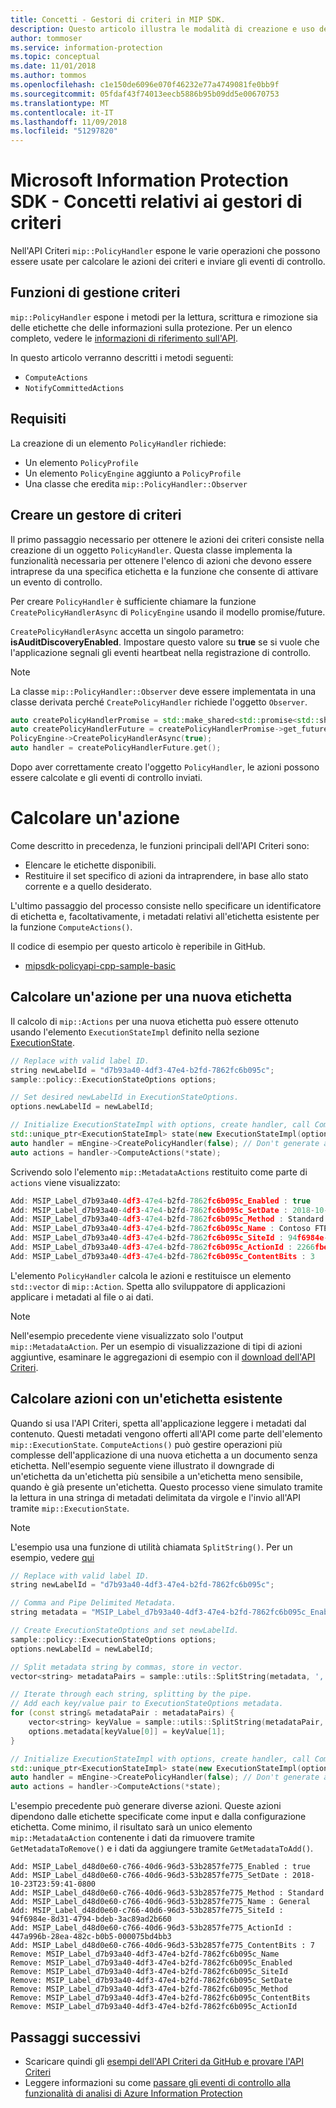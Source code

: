 ```yaml
---
title: Concetti - Gestori di criteri in MIP SDK.
description: Questo articolo illustra le modalità di creazione e uso dei gestori dell'API Criteri per la chiamata di operazioni.
author: tommoser
ms.service: information-protection
ms.topic: conceptual
ms.date: 11/01/2018
ms.author: tommos
ms.openlocfilehash: c1e150de6096e070f46232e77a4749081fe0bb9f
ms.sourcegitcommit: 05fdaf43f74013eecb5886b95b09dd5e00670753
ms.translationtype: MT
ms.contentlocale: it-IT
ms.lasthandoff: 11/09/2018
ms.locfileid: "51297820"
---
```

# <a name="microsoft-information-protection-sdk---policy-handler-concepts"></a>Microsoft Information Protection SDK - Concetti relativi ai gestori di criteri

Nell'API Criteri `mip::PolicyHandler` espone le varie operazioni che possono essere usate per calcolare le azioni dei criteri e inviare gli eventi di controllo.

## <a name="policy-handler-functions"></a>Funzioni di gestione criteri

`mip::PolicyHandler` espone i metodi per la lettura, scrittura e rimozione sia delle etichette che delle informazioni sulla protezione. Per un elenco completo, vedere le [informazioni di riferimento sull'API](reference/class_mip_PolicyHandler.md).

In questo articolo verranno descritti i metodi seguenti:

- `ComputeActions`
- `NotifyCommittedActions`

## <a name="requirements"></a>Requisiti

La creazione di un elemento `PolicyHandler` richiede:

- Un elemento `PolicyProfile`
- Un elemento `PolicyEngine` aggiunto a `PolicyProfile`
- Una classe che eredita `mip::PolicyHandler::Observer`

## <a name="create-a-policy-handler"></a>Creare un gestore di criteri

Il primo passaggio necessario per ottenere le azioni dei criteri consiste nella creazione di un oggetto `PolicyHandler`. Questa classe implementa la funzionalità necessaria per ottenere l'elenco di azioni che devono essere intraprese da una specifica etichetta e la funzione che consente di attivare un evento di controllo.

Per creare `PolicyHandler` è sufficiente chiamare la funzione `CreatePolicyHandlerAsync` di `PolicyEngine` usando il modello promise/future.

`CreatePolicyHandlerAsync` accetta un singolo parametro: **isAuditDiscoveryEnabled**. Impostare questo valore su **true** se si vuole che l'applicazione segnali gli eventi heartbeat nella registrazione di controllo.

> [!NOTE]
> La classe `mip::PolicyHandler::Observer` deve essere implementata in una classe derivata perché `CreatePolicyHandler` richiede l'oggetto `Observer`. 

```cpp
auto createPolicyHandlerPromise = std::make_shared<std::promise<std::shared_ptr<mip::PolicyHandler>>>();
auto createPolicyHandlerFuture = createPolicyHandlerPromise->get_future();
PolicyEngine->CreatePolicyHandlerAsync(true);
auto handler = createPolicyHandlerFuture.get();
```

Dopo aver correttamente creato l'oggetto `PolicyHandler`, le azioni possono essere calcolate e gli eventi di controllo inviati.

# <a name="compute-an-action"></a>Calcolare un'azione

Come descritto in precedenza, le funzioni principali dell'API Criteri sono:

- Elencare le etichette disponibili.
- Restituire il set specifico di azioni da intraprendere, in base allo stato corrente e a quello desiderato. 

L'ultimo passaggio del processo consiste nello specificare un identificatore di etichetta e, facoltativamente, i metadati relativi all'etichetta esistente per la funzione `ComputeActions()`.

Il codice di esempio per questo articolo è reperibile in GitHub.

* [mipsdk-policyapi-cpp-sample-basic](https://github.com/Azure-Samples/mipsdk-policyapi-cpp-sample-basic)

## <a name="compute-an-action-for-a-new-label"></a>Calcolare un'azione per una nuova etichetta

Il calcolo di `mip::Actions` per una nuova etichetta può essere ottenuto usando l'elemento `ExecutionStateImpl` definito nella sezione [ExecutionState](concept-auditing-policy-executionstate-cpp.md).

```cpp
// Replace with valid label ID.
string newLabelId = "d7b93a40-4df3-47e4-b2fd-7862fc6b095c"; 
sample::policy::ExecutionStateOptions options;

// Set desired newLabelId in ExecutionStateOptions.
options.newLabelId = newLabelId;

// Initialize ExecutionStateImpl with options, create handler, call ComputeActions.
std::unique_ptr<ExecutionStateImpl> state(new ExecutionStateImpl(options));
auto handler = mEngine->CreatePolicyHandler(false); // Don't generate audit event.
auto actions = handler->ComputeActions(*state);
```

Scrivendo solo l'elemento `mip::MetadataActions` restituito come parte di `actions` viene visualizzato:

```cpp
Add: MSIP_Label_d7b93a40-4df3-47e4-b2fd-7862fc6b095c_Enabled : true
Add: MSIP_Label_d7b93a40-4df3-47e4-b2fd-7862fc6b095c_SetDate : 2018-10-23T20:39:06-0800
Add: MSIP_Label_d7b93a40-4df3-47e4-b2fd-7862fc6b095c_Method : Standard
Add: MSIP_Label_d7b93a40-4df3-47e4-b2fd-7862fc6b095c_Name : Contoso FTEs (C)
Add: MSIP_Label_d7b93a40-4df3-47e4-b2fd-7862fc6b095c_SiteId : 94f6984e-8d31-4794-bdeb-3ac89ad2b660
Add: MSIP_Label_d7b93a40-4df3-47e4-b2fd-7862fc6b095c_ActionId : 2266fbe8-a0d9-44e8-bad8-00008f2a0915
Add: MSIP_Label_d7b93a40-4df3-47e4-b2fd-7862fc6b095c_ContentBits : 3
```

L'elemento `PolicyHandler` calcola le azioni e restituisce un elemento `std::vector` di `mip::Action`. Spetta allo sviluppatore di applicazioni applicare i metadati al file o ai dati.

> [!NOTE]
> Nell'esempio precedente viene visualizzato solo l'output `mip::MetadataAction`. Per un esempio di visualizzazione di tipi di azioni aggiuntive, esaminare le aggregazioni di esempio con il [download dell'API Criteri](https://aka.ms/mipsdkbins).

## <a name="compute-actions-with-an-existing-label"></a>Calcolare azioni con un'etichetta esistente

Quando si usa l'API Criteri, spetta all'applicazione leggere i metadati dal contenuto. Questi metadati vengono offerti all'API come parte dell'elemento `mip::ExecutionState`. `ComputeActions()` può gestire operazioni più complesse dell'applicazione di una nuova etichetta a un documento senza etichetta. Nell'esempio seguente viene illustrato il downgrade di un'etichetta da un'etichetta più sensibile a un'etichetta meno sensibile, quando è già presente un'etichetta. Questo processo viene simulato tramite la lettura in una stringa di metadati delimitata da virgole e l'invio all'API tramite `mip::ExecutionState`.

> [!NOTE]
> L'esempio usa una funzione di utilità chiamata `SplitString()`. Per un esempio, vedere [qui](https://github.com/Azure-Samples/mipsdk-policyapi-cpp-sample-advanced/blob/master/mipsdk-policyapi-cpp-sample-advanced/utils.cpp)

```cpp
// Replace with valid label ID.
string newLabelId = "d7b93a40-4df3-47e4-b2fd-7862fc6b095c";

// Comma and Pipe Delimited Metadata.
string metadata = "MSIP_Label_d7b93a40-4df3-47e4-b2fd-7862fc6b095c_Enabled|true,MSIP_Label_d7b93a40-4df3-47e4-b2fd-7862fc6b095c_SetDate|2018-10-23T21:53:31-0800,MSIP_Label_d7b93a40-4df3-47e4-b2fd-7862fc6b095c_Method|Standard,MSIP_Label_d7b93a40-4df3-47e4-b2fd-7862fc6b095c_Name|Contoso FTEs (C),MSIP_Label_d7b93a40-4df3-47e4-b2fd-7862fc6b095c_SiteId|94f6984e-8d31-4794-bdeb-3ac89ad2b660,MSIP_Label_d7b93a40-4df3-47e4-b2fd-7862fc6b095c_ActionId|b56491d9-155f-40ff-866f-0000acd85c31,MSIP_Label_d7b93a40-4df3-47e4-b2fd-7862fc6b095c_ContentBits|7";

// Create ExecutionStateOptions and set newLabelId.
sample::policy::ExecutionStateOptions options;
options.newLabelId = newLabelId;

// Split metadata string by commas, store in vector.
vector<string> metadataPairs = sample::utils::SplitString(metadata, ','); 

// Iterate through each string, splitting by the pipe.
// Add each key/value pair to ExecutionStateOptions metadata.
for (const string& metadataPair : metadataPairs) {
    vector<string> keyValue = sample::utils::SplitString(metadataPair, '|');
    options.metadata[keyValue[0]] = keyValue[1];
}

// Initialize ExecutionStateImpl with options, create handler, call ComputeActions
std::unique_ptr<ExecutionStateImpl> state(new ExecutionStateImpl(options));
auto handler = mEngine->CreatePolicyHandler(false); // Don't generate audit event.
auto actions = handler->ComputeActions(*state);
```

L'esempio precedente può generare diverse azioni. Queste azioni dipendono dalle etichette specificate come input e dalla configurazione etichetta. Come minimo, il risultato sarà un unico elemento `mip::MetadataAction` contenente i dati da rimuovere tramite `GetMetadataToRemove()` e i dati da aggiungere tramite `GetMetadataToAdd()`.

```
Add: MSIP_Label_d48d0e60-c766-40d6-96d3-53b2857fe775_Enabled : true
Add: MSIP_Label_d48d0e60-c766-40d6-96d3-53b2857fe775_SetDate : 2018-10-23T23:59:41-0800
Add: MSIP_Label_d48d0e60-c766-40d6-96d3-53b2857fe775_Method : Standard
Add: MSIP_Label_d48d0e60-c766-40d6-96d3-53b2857fe775_Name : General
Add: MSIP_Label_d48d0e60-c766-40d6-96d3-53b2857fe775_SiteId : 94f6984e-8d31-4794-bdeb-3ac89ad2b660
Add: MSIP_Label_d48d0e60-c766-40d6-96d3-53b2857fe775_ActionId : 447a996b-28ea-482c-b0b5-000075bd4bb3
Add: MSIP_Label_d48d0e60-c766-40d6-96d3-53b2857fe775_ContentBits : 7
Remove: MSIP_Label_d7b93a40-4df3-47e4-b2fd-7862fc6b095c_Name
Remove: MSIP_Label_d7b93a40-4df3-47e4-b2fd-7862fc6b095c_Enabled
Remove: MSIP_Label_d7b93a40-4df3-47e4-b2fd-7862fc6b095c_SiteId
Remove: MSIP_Label_d7b93a40-4df3-47e4-b2fd-7862fc6b095c_SetDate
Remove: MSIP_Label_d7b93a40-4df3-47e4-b2fd-7862fc6b095c_Method
Remove: MSIP_Label_d7b93a40-4df3-47e4-b2fd-7862fc6b095c_ContentBits
Remove: MSIP_Label_d7b93a40-4df3-47e4-b2fd-7862fc6b095c_ActionId
```

## <a name="next-steps"></a>Passaggi successivi

* Scaricare quindi gli [esempi dell'API Criteri da GitHub e provare l'API Criteri](https://azure.microsoft.com/resources/samples/?sort=0&term=mipsdk+policyapi)
* Leggere informazioni su come [passare gli eventi di controllo alla funzionalità di analisi di Azure Information Protection](concept-auditing-policy-cpp.md)